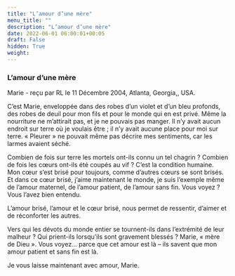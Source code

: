 ```yaml
---
title: "L’amour d’une mère"
menu_title: ""
description: "L’amour d’une mère"
date: 2022-06-01 06:00:01+00:05
draft: False
hidden: True
weight:
---
```

### L’amour d’une mère

Marie - reçu par RL le 11 Décembre 2004, Atlanta, Georgia,, USA.

C’est Marie, enveloppée dans des robes d’un violet et d’un bleu profonds, des robes de deuil pour mon fils et pour le monde qui en est privé. Même la nourriture ne m’attirait pas, et je ne pouvais pas manger. Il n’y avait aucun endroit sur terre où je voulais être ; il n’y avait aucune place pour moi sur terre. « Pleurer » ne pouvait même pas décrire mes sentiments, car les larmes avaient séché.

Combien de fois sur terre les mortels ont-ils connu un tel chagrin ? Combien de fois les cœurs ont-ils été coupés au vif ? C’est la condition humaine. Mon cœur s’est brisé pour toujours, comme d’autres cœurs se sont brisés. Et dans ce cœur brisé, j’aime maintenant le monde, je suis l’exemple même de l’amour maternel, de l’amour patient, de l’amour sans fin. Vous voyez ? Vous l’avez bien entendu.

L’amour brisé, l’amour et le cœur brisé, nous permet de ressentir, d’aimer et de réconforter les autres.

Vers qui les dévots du monde entier se tournent-ils dans l’extrémité de leur malheur ? Qui prient-ils lorsqu’ils sont gravement blessés ? Marie, « mère de Dieu ». Vous voyez… parce que cet amour est là – ils savent que mon amour patient et sans fin est là.

Je vous laisse maintenant avec amour, Marie.